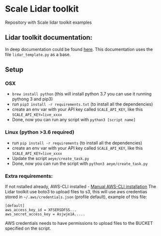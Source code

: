 # Scale Lidar toolkit
Repository with Scale lidar toolkit examples

## Lidar toolkit documentation:
In deep documentation could be found [here](https://fieldengineering.gitbook.io/lidar-conversion/load-raw-lidar-data/intro). This documentation uses the file `lidar_template.py` as a base.

## Setup
### OSX
- `brew install python` (this will install python 3.7 you can use it running pythong 3 and pip3)
- run `pip3 install -r requirements.txt` (to install all the dependencies)
- create an env var with your API key called `SCALE_API_KEY`, like this `SCALE_API_KEY=live_xxxx`
- Done, now you can run any script with `python3 [script name]`

### Linux (python >3.6 required)
- run `pip install -r requirements` (to install all the dependencies)
- create an env var with your API key called `SCALE_API_KEY`, like this `SCALE_API_KEY=live_xxxx`
- Update the script `aeye/create_task.py`
- Done, now you can run the script with `python3 aeye/create_task.py`

### Extra requirements:
If not nstalled already, AWS-CLI installed  - [Manual AWS-CLI installation](https://docs.aws.amazon.com/cli/latest/userguide/install-cliv2.html)
The Lidar toolkit use boto3 to upload files to s3, this will use aws credentias stored in `~/.aws/credentials.json` (profile default), example of this file:
```
[default]
aws_access_key_id = XFSERSDFSS...
aws_secret_access_key = Asjwje1A.....
```
AWS credentials needs to have permissions to upload files to the BUCKET specified on the script.
